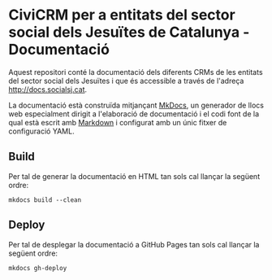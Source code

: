 # CiviCRM per a entitats del sector social dels Jesuïtes de Catalunya - Documentació

Aquest repositori conté la documentació dels diferents CRMs de les entitats del sector social dels Jesuïtes i que és accessible a través de l'adreça http://docs.socialsj.cat.

La documentació està construïda mitjançant [MkDocs](http://www.mkdocs.org/), un generador de llocs web especialment dirigit a l'elaboració de documentació i el codi font de la qual està escrit amb [Markdown](http://daringfireball.net/projects/markdown/) i configurat amb un únic fitxer de configuració YAML.

## Build

Per tal de generar la documentació en HTML tan sols cal llançar la següent ordre:

    mkdocs build --clean

## Deploy

Per tal de desplegar la documentació a GitHub Pages tan sols cal llançar la següent ordre:

    mkdocs gh-deploy
